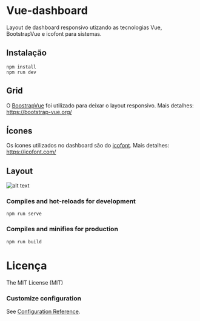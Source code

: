 # Vue-dashboard
Layout de dashboard responsivo utizando as tecnologias Vue, BootstrapVue e icofont para sistemas.

## Instalação
```
npm install
npm run dev
```
## Grid
O [BoostrapVue](https://bootstrap-vue.org/) foi utilizado para deixar o layout responsivo.
Mais detalhes: https://bootstrap-vue.org/

## Ícones
Os ícones utilizados no dashboard são do [icofont](https://icofont.com/).
Mais detalhes: https://icofont.com/

## Layout

![alt text](https://atividadeon.com.br/static/img/dashboard-vue.png)

### Compiles and hot-reloads for development
```
npm run serve
```

### Compiles and minifies for production
```
npm run build
```

# Licença

The MIT License (MIT)

### Customize configuration
See [Configuration Reference](https://cli.vuejs.org/config/).
